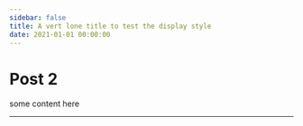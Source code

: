 ```yaml
---
sidebar: false
title: A vert lone title to test the display style
date: 2021-01-01 00:00:00
---
```


# Post 2

some content here

---

